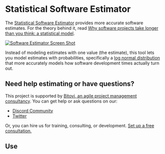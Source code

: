 # Statistical Software Estimator

The [Statistical Software Estimator](https://bitovi.github.io/statistical-software-estimator/) provides more accurate software estimates. For the theory behind it, read [Why software projects take longer than you think: a statistical model](https://erikbern.com/2019/04/15/why-software-projects-take-longer-than-you-think-a-statistical-model.html). 

[![Software Estimator Screen Shot](https://github.com/bitovi/statistical-software-estimator/assets/78602/5f656467-8808-496a-96ff-12c69677fee2)](https://bitovi.github.io/statistical-software-estimator/)

Instead of modeling estimates with one value (the estimate), this tool lets you model estimates with probabilities, specifically a [log normal distribution](https://en.wikipedia.org/wiki/Log-normal_distribution) that more accurately models how software development times actually turn out.





## Need help estimating or have questions?

This project is supported by [Bitovi, an agile project management consultancy](https://www.bitovi.com/services/agile-project-management-consulting). You can get help or ask questions on our:

- [Discord Community](https://discord.gg/J7ejFsZnJ4)
- [Twitter](https://twitter.com/bitovi)

Or, you can hire us for training, consulting, or development. [Set up a free consultation.](https://www.bitovi.com/services/agile-project-management-consulting)

## Use
